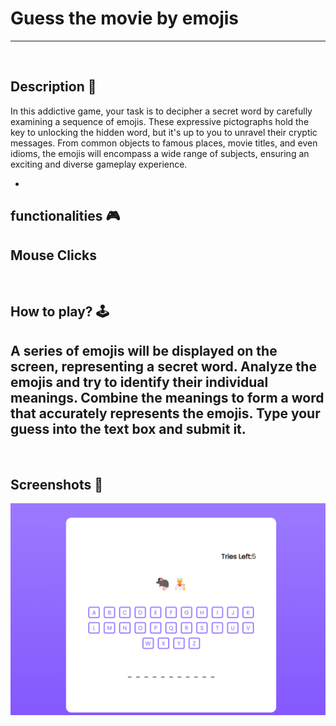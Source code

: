 # **Guess the movie by emojis** 

---

<br>

## **Description 📃**
In this addictive game, your task is to decipher a secret word by carefully examining a sequence of emojis. These expressive pictographs hold the key to unlocking the hidden word, but it's up to you to unravel their cryptic messages. From common objects to famous places, movie titles, and even idioms, the emojis will encompass a wide range of subjects, ensuring an exciting and diverse gameplay experience.


- 

## **functionalities 🎮**
Mouse Clicks
- 
<br>

## **How to play? 🕹️**
A series of emojis will be displayed on the screen, representing a secret word.
Analyze the emojis and try to identify their individual meanings.
Combine the meanings to form a word that accurately represents the emojis.
Type your guess into the text box and submit it.
- 

<br>

## **Screenshots 📸**
![Alt text](image.png)
<br>
<!-- add your screenshots like this -->
<!-- ![image](url) -->
